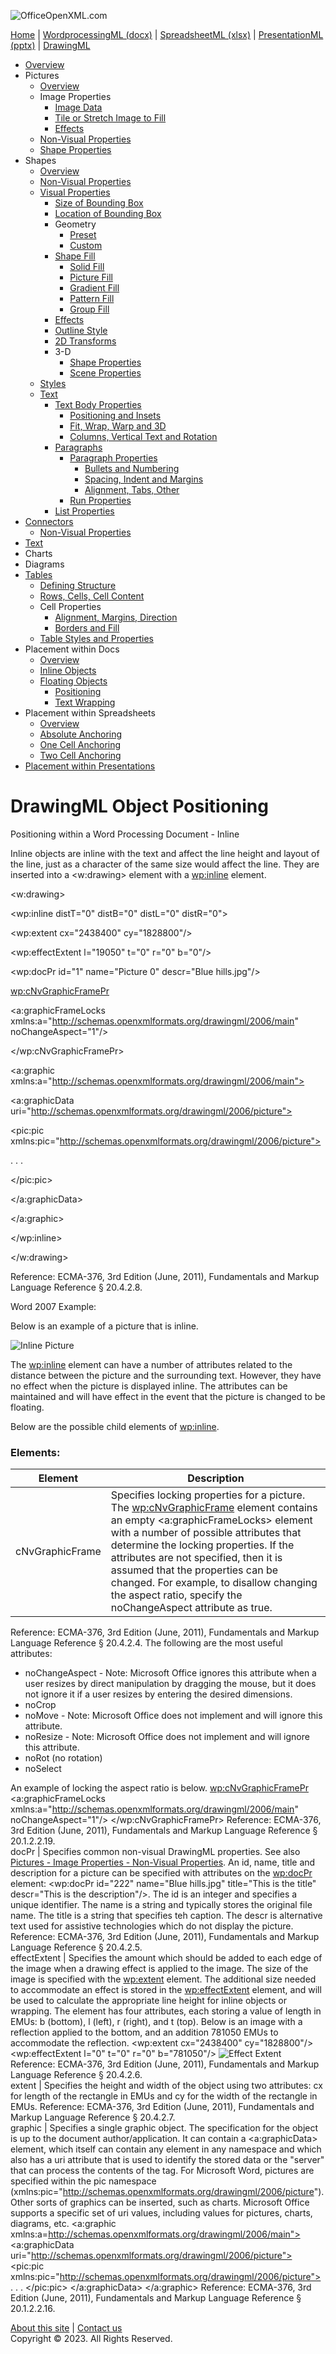 ![OfficeOpenXML.com](drwImages/drawingMLbanner.png)

[Home](index.md) | [WordprocessingML (docx)](anatomyofOOXML.md) | [SpreadsheetML (xlsx)](anatomyofOOXML-xlsx.md) | [PresentationML (pptx)](anatomyofOOXML-pptx.md) | [DrawingML](drwOverview.md)

- [Overview](drwOverview.md)
- Pictures
  - [Overview](drwPic.md)
  - Image Properties
    - [Image Data](drwPic-ImageData.md)
    - [Tile or Stretch Image to Fill](drwPic-tile.md)
    - [Effects](drwPic-effects.md)
  - [Non-Visual Properties](drwPic-nvPicPr.md)
  - [Shape Properties](drwSp-SpPr.md)
- Shapes
  - [Overview](drwShape.md)
  - [Non-Visual Properties](drwSp-nvSpPr.md)
  - [Visual Properties](drwSp-SpPr.md)
    - [Size of Bounding Box](drwSp-size.md)
    - [Location of Bounding Box](drwSp-location.md)
    - Geometry
      - [Preset](drwSp-prstGeom.md)
      - [Custom](drwSp-custGeom.md)
    - [Shape Fill](drwSp-shapeFill.md)
      - [Solid Fill](drwSp-SolidFill.md)
      - [Picture Fill](drwSp-PictFill.md)
      - [Gradient Fill](drwSp-GradFill.md)
      - [Pattern Fill](drwSp-PattFill.md)
      - [Group Fill](drwSp-grpFill.md)
    - [Effects](drwSp-effects.md)
    - [Outline Style](drwSp-outline.md)
    - [2D Transforms](drwSp-rotate.md)
    - 3-D
      - [Shape Properties](drwSp-3dProps.md)
      - [Scene Properties](drwSp-3dScene.md)
  - [Styles](drwSp-styles.md)
  - [Text](drwSp-text.md)
    - [Text Body Properties](drwSp-text-bodyPr.md)
      - [Positioning and Insets](drwSp-text-bodyPr-inset.md)
      - [Fit, Wrap, Warp and 3D](drwSp-text-bodyPr-fit.md)
      - [Columns, Vertical Text and Rotation](drwSp-text-bodyPr-columns.md)
    - [Paragraphs](drwSp-text-paragraph.md)
      - [Paragraph Properties](drwSp-text-paraProps.md)
        - [Bullets and Numbering](drwSp-text-paraProps-numbering.md)
        - [Spacing, Indent and Margins](drwSp-text-paraProps-margins.md)
        - [Alignment, Tabs, Other](drwSp-text-paraProps-align.md)
      - [Run Properties](drwSp-text-runProps.md)
    - [List Properties](drwSp-text-lstPr.md)
- [Connectors](drwCxnSp.md)
  - [Non-Visual Properties](drwSp-nvCxnSpPr.md)
- [Text](drwSp-textbox.md)
- Charts
- Diagrams
- [Tables](drwTable.md)
  - [Defining Structure](drwTableGrid.md)
  - [Rows, Cells, Cell Content](drwTableRowAndCell.md)
  - Cell Properties
    - [Alignment, Margins, Direction](drwTableCellProperties-alignment.md)
    - [Borders and Fill](drwTableCellProperties-bordersFills.md)
  - [Table Styles and Properties](drwTableStyles.md)
- Placement within Docs
  - [Overview](drwPicInWord.md)
  - [Inline Objects](drwPicInline.md)
  - [Floating Objects](drwPicFloating.md)
    - [Positioning](drwPicFloating-position.md)
    - [Text Wrapping](drwPicFloating-textWrap.md)
- Placement within Spreadsheets
  - [Overview](drwPicInSpread.md)
  - [Absolute Anchoring](drwPicInSpread-absolute.md)
  - [One Cell Anchoring](drwPicInSpread-oneCell.md)
  - [Two Cell Anchoring](drwPicInSpread-twoCell.md)
- [Placement within Presentations](drwPicInPresentation.md)

# DrawingML Object Positioning

Positioning within a Word Processing Document - Inline

Inline objects are inline with the text and affect the line height and layout of the line, just as a character of the same size would affect the line. They are inserted into a <w:drawing> element with a <wp:inline> element.

<w:drawing>

<wp:inline distT="0" distB="0" distL="0" distR="0">

<wp:extent cx="2438400" cy="1828800"/>

<wp:effectExtent l="19050" t="0" r="0" b="0"/>

<wp:docPr id="1" name="Picture 0" descr="Blue hills.jpg"/>

<wp:cNvGraphicFramePr>

<a:graphicFrameLocks xmlns:a="http://schemas.openxmlformats.org/drawingml/2006/main" noChangeAspect="1"/>

</wp:cNvGraphicFramePr>

<a:graphic xmlns:a="http://schemas.openxmlformats.org/drawingml/2006/main">

<a:graphicData uri="http://schemas.openxmlformats.org/drawingml/2006/picture">

<pic:pic xmlns:pic="http://schemas.openxmlformats.org/drawingml/2006/picture">

. . .

</pic:pic>

</a:graphicData>

</a:graphic>

</wp:inline>

</w:drawing>

Reference: ECMA-376, 3rd Edition (June, 2011), Fundamentals and Markup Language Reference § 20.4.2.8.

Word 2007 Example:

Below is an example of a picture that is inline.

![Inline Picture](drwImages\drwInline.gif)

The <wp:inline> element can have a number of attributes related to the distance between the picture and the surrounding text. However, they have no effect when the picture is displayed inline. The attributes can be maintained and will have effect in the event that the picture is changed to be floating.

Below are the possible child elements of <wp:inline>.

### Elements:

| Element         | Description                                                                                                                                                                                                                                                                                                                                                                                            |
| --------------- | ------------------------------------------------------------------------------------------------------------------------------------------------------------------------------------------------------------------------------------------------------------------------------------------------------------------------------------------------------------------------------------------------------ |
| cNvGraphicFrame | Specifies locking properties for a picture. The <wp:cNvGraphicFrame> element contains an empty <a:graphicFrameLocks> element with a number of possible attributes that determine the locking properties. If the attributes are not specified, then it is assumed that the properties can be changed. For example, to disallow changing the aspect ratio, specify the noChangeAspect attribute as true. |

Reference: ECMA-376, 3rd Edition (June, 2011), Fundamentals and Markup Language Reference § 20.4.2.4. The following are the most useful attributes:

- noChangeAspect - Note: Microsoft Office ignores this attribute when a user resizes by direct manipulation by dragging the mouse, but it does not ignore it if a user resizes by entering the desired dimensions.
- noCrop
- noMove - Note: Microsoft Office does not implement and will ignore this attribute.
- noResize - Note: Microsoft Office does not implement and will ignore this attribute.
- noRot (no rotation)
- noSelect

An example of locking the aspect ratio is below. <wp:cNvGraphicFramePr> <a:graphicFrameLocks xmlns:a="http://schemas.openxmlformats.org/drawingml/2006/main" noChangeAspect="1"/> </wp:cNvGraphicFramePr> Reference: ECMA-376, 3rd Edition (June, 2011), Fundamentals and Markup Language Reference § 20.1.2.2.19.  
docPr | Specifies common non-visual DrawingML properties. See also [Pictures - Image Properties - Non-Visual Properties](drwPic-nvPicPr.md). An id, name, title and description for a picture can be specified with attributes on the <wp:docPr> element: <wp:docPr id="222" name="Blue hills.jpg" title="This is the title" descr="This is the description"/>. The id is an integer and specifies a unique identifier. The name is a string and typically stores the original file name. The title is a string that specifies teh caption. The descr is alternative text used for assistive technologies which do not display the picture. Reference: ECMA-376, 3rd Edition (June, 2011), Fundamentals and Markup Language Reference § 20.4.2.5.  
effectExtent | Specifies the amount which should be added to each edge of the image when a drawing effect is applied to the image. The size of the image is specified with the <wp:extent> element. The additional size needed to accommodate an effect is stored in the <wp:effectExtent> element, and will be used to calculate the appropriate line height for inline objects or wrapping. The element has four attributes, each storing a value of length in EMUs: b (bottom), l (left), r (right), and t (top). Below is an image with a reflection applied to the bottom, and an addition 781050 EMUs to accommodate the reflection. <wp:extent cx="2438400" cy="1828800"/> <wp:effectExtent l="0" t="0" r="0" b="781050"/> ![Effect Extent](drwImages\drwEffectExtent.gif) Reference: ECMA-376, 3rd Edition (June, 2011), Fundamentals and Markup Language Reference § 20.4.2.6.  
extent | Specifies the height and width of the object using two attributes: cx for length of the rectangle in EMUs and cy for the width of the rectangle in EMUs. Reference: ECMA-376, 3rd Edition (June, 2011), Fundamentals and Markup Language Reference § 20.4.2.7.  
graphic | Specifies a single graphic object. The specification for the object is up to the document author/application. It can contain a <a:graphicData> element, which itself can contain any element in any namespace and which also has a uri attribute that is used to identify the stored data or the "server" that can process the contents of the tag. For Microsoft Word, pictures are specified within the pic namespace (xmlns:pic="http://schemas.openxmlformats.org/drawingml/2006/picture"). Other sorts of graphics can be inserted, such as charts. Microsoft Office supports a specific set of uri values, including values for pictures, charts, diagrams, etc. <a:graphic xmlns:a=http://schemas.openxmlformats.org/drawingml/2006/main"> <a:graphicData uri="http://schemas.openxmlformats.org/drawingml/2006/picture"> <pic:pic xmlns:pic="http://schemas.openxmlformats.org/drawingml/2006/picture"> . . . </pic:pic> </a:graphicData> </a:graphic> Reference: ECMA-376, 3rd Edition (June, 2011), Fundamentals and Markup Language Reference § 20.1.2.2.16.

[About this site](aboutThisSite.md) | [Contact us](contactUs.md)  
Copyright © 2023. All Rights Reserved.
